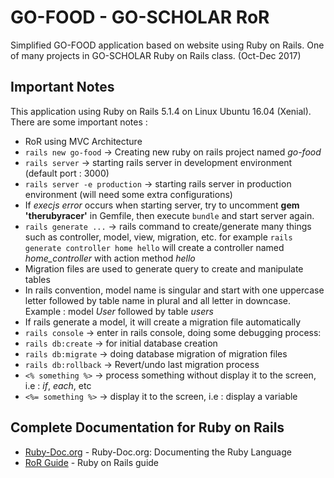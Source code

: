 # GO-FOOD - GO-SCHOLAR RoR

Simplified GO-FOOD application based on website using Ruby on Rails. One of many projects in GO-SCHOLAR Ruby on Rails class. (Oct-Dec 2017)

## Important Notes

This application using Ruby on Rails 5.1.4 on Linux Ubuntu 16.04 (Xenial). There are some important notes :

* RoR using MVC Architecture
* ```rails new go-food``` -> Creating new ruby on rails project named *go-food*
* ```rails server``` -> starting rails server in development environment (default port : 3000)
* ```rails server -e production``` -> starting rails server in production environment (will need some extra configurations)
* If *execjs error* occurs when starting server, try to uncomment **gem 'therubyracer'** in Gemfile, 
then execute ```bundle``` and start server again.
* ```rails generate ...``` -> rails command to create/generate many things such as controller, model, view, migration, etc. for example ```rails generate controller home hello``` will create a controller named *home_controller* with action method *hello*
* Migration files are used to generate query to create and manipulate tables
* In rails convention, model name is singular and start with one uppercase letter followed by table name in plural and all letter in downcase. Example : model *User* followed by table *users*
* If rails generate a model, it will create a migration file automatically
* ```rails console``` -> enter in rails console, doing some debugging process:
* ```rails db:create``` -> for initial database creation
* ```rails db:migrate``` -> doing database migration of migration files
* ```rails db:rollback``` -> Revert/undo last migration process
* ```<% something %>``` -> process something without display it to the screen, i.e : *if*, *each*, etc
* ```<%= something %>``` -> display it to the screen, i.e : display a variable

## Complete Documentation for Ruby on Rails

* [Ruby-Doc.org](http://ruby-doc.org) - Ruby-Doc.org: Documenting the Ruby Language
* [RoR Guide](http://guides.rubyonrails.org) - Ruby on Rails guide
